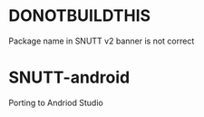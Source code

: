 # DONOTBUILDTHIS

Package name in SNUTT v2 banner is not correct

# SNUTT-android

Porting to Andriod Studio
